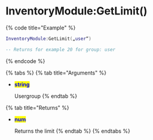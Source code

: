 # InventoryModule:GetLimit()

{% code title="Example" %}
```lua
InventoryModule:GetLimit(„user“)

-- Returns for example 20 for group: user
```
{% endcode %}

{% tabs %}
{% tab title="Arguments" %}
*   <mark style="color:blue;">**string**</mark>

    Usergroup
{% endtab %}

{% tab title="Returns" %}
*   <mark style="color:blue;">**num**</mark>

    Returns the limit
{% endtab %}
{% endtabs %}
